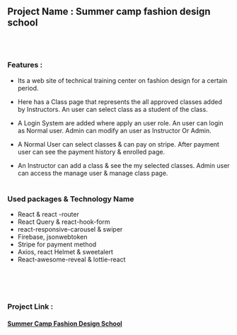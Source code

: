  
## Project Name : Summer camp fashion design school <br><br><br>  

### Features : 
- Its a web site of technical training center on fashion design for a certain period.<br>

- Here has a Class page that represents the all approved classes  added by Instructors. An user can select class as a student of the class.<br>

- A Login System are added where apply an user role. An user can login as Normal user. Admin can modify an user as Instructor Or Admin.

- A Normal User can select classes & can pay on stripe. After payment user can see the payment history & enrolled page.  

- An Instructor can add a class & see the my selected classes. Admin user can access the manage user & manage class page.<br> <br>      
### Used packages & Technology Name
- React & react -router
- React Query & react-hook-form
- react-responsive-carousel & swiper
- Firebase, jsonwebtoken
- Stripe for payment method
- Axios, react Helmet & sweetalert
- React-awesome-reveal & lottie-react

<br><br><br>
### Project Link :   

#### [Summer Camp Fashion Design School](https://fashion-design-auth.web.app/) 